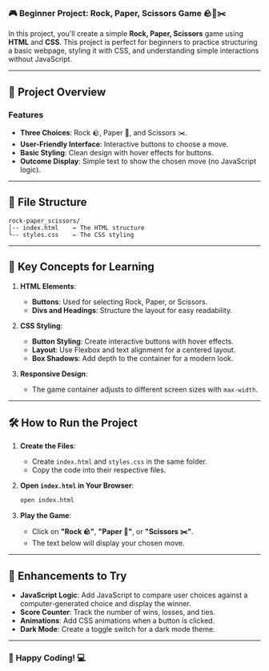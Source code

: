 ### 🎮 **Beginner Project: Rock, Paper, Scissors Game** 🪨📄✂️

In this project, you'll create a simple **Rock, Paper, Scissors** game using **HTML** and **CSS**. This project is perfect for beginners to practice structuring a basic webpage, styling it with CSS, and understanding simple interactions without JavaScript.

---

## 🌟 **Project Overview**

### **Features**

- **Three Choices**: Rock 🪨, Paper 📄, and Scissors ✂️.
- **User-Friendly Interface**: Interactive buttons to choose a move.
- **Basic Styling**: Clean design with hover effects for buttons.
- **Outcome Display**: Simple text to show the chosen move (no JavaScript logic).

---

## 📂 **File Structure**

```
rock-paper_scissors/
│-- index.html    ← The HTML structure
└-- styles.css    ← The CSS styling
```

---

## 🧠 **Key Concepts for Learning**

1. **HTML Elements**:
   - **Buttons**: Used for selecting Rock, Paper, or Scissors.
   - **Divs and Headings**: Structure the layout for easy readability.

2. **CSS Styling**:
   - **Button Styling**: Create interactive buttons with hover effects.
   - **Layout**: Use Flexbox and text alignment for a centered layout.
   - **Box Shadows**: Add depth to the container for a modern look.

3. **Responsive Design**:
   - The game container adjusts to different screen sizes with `max-width`.

---

## 🛠️ **How to Run the Project**

1. **Create the Files**:
   - Create `index.html` and `styles.css` in the same folder.
   - Copy the code into their respective files.

2. **Open `index.html` in Your Browser**:
   ```bash
   open index.html
   ```

3. **Play the Game**:
   - Click on **"Rock 🪨"**, **"Paper 📄"**, or **"Scissors ✂️"**.
   - The text below will display your chosen move.

---

## 🌟 **Enhancements to Try**

- **JavaScript Logic**: Add JavaScript to compare user choices against a computer-generated choice and display the winner.
- **Score Counter**: Track the number of wins, losses, and ties.
- **Animations**: Add CSS animations when a button is clicked.
- **Dark Mode**: Create a toggle switch for a dark mode theme.

---

### 🎉 **Happy Coding!** 💻